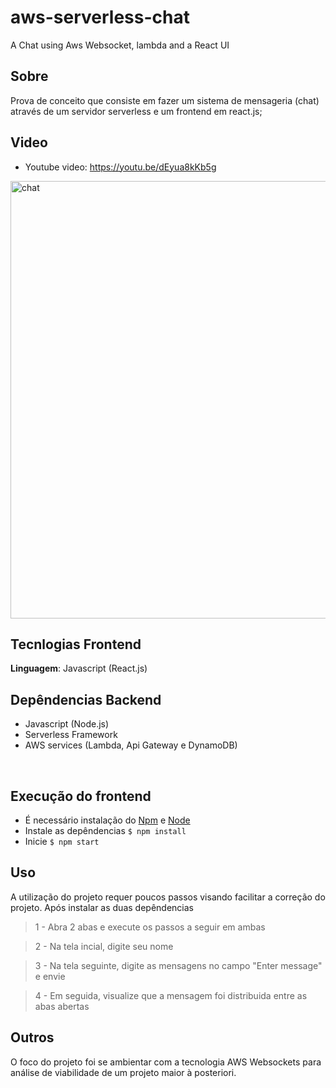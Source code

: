# aws-serverless-chat

A Chat using Aws Websocket, lambda and a React UI

## Sobre

Prova de conceito que consiste em fazer um sistema de mensageria (chat) através de um servidor serverless e um frontend em react.js;

## Video

* Youtube video: https://youtu.be/dEyua8kKb5g

<img src="./public/chat.gif" alt="chat" width="700px" />

## Tecnlogias Frontend

**Linguagem**: Javascript (React.js)
<br>

## Depêndencias Backend

- Javascript (Node.js)
- Serverless Framework
- AWS services (Lambda, Api Gateway e DynamoDB)

<br>


## Execução do frontend

- É necessário instalação do [Npm](https://docs.npmjs.com/cli/install) e [Node](https://nodejs.org/en/download/)
- Instale as depêndencias `$ npm install`
- Inicie `$ npm start`

## Uso

A utilização do projeto requer poucos passos visando facilitar a correção do projeto. Após instalar as duas depêndencias

> 1 - Abra 2 abas e execute os passos a seguir em ambas

> 2 - Na tela incial, digite seu nome

> 3 - Na tela seguinte, digite as mensagens no campo "Enter message" e envie

> 4 - Em seguida, visualize que a mensagem foi distribuida entre as abas abertas

## Outros

O foco do projeto foi se ambientar com a tecnologia AWS Websockets para análise de viabilidade de um projeto maior à posteriori.
